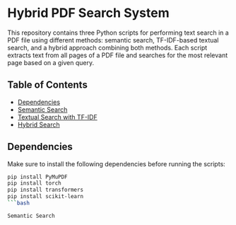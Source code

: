# Hybrid PDF Search System

This repository contains three Python scripts for performing text search in a PDF file using different methods: semantic search, TF-IDF-based textual search, and a hybrid approach combining both methods. Each script extracts text from all pages of a PDF file and searches for the most relevant page based on a given query.

## Table of Contents
- [Dependencies](#dependencies)
- [Semantic Search](#semantic-search)
- [Textual Search with TF-IDF](#textual-search-with-tfidf)
- [Hybrid Search](#hybrid-search)

## Dependencies

Make sure to install the following dependencies before running the scripts:

```bash
pip install PyMuPDF
pip install torch
pip install transformers
pip install scikit-learn
```bash

Semantic Search
